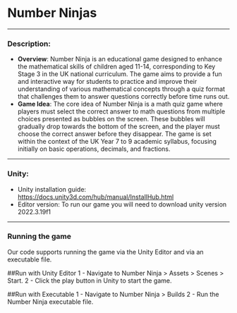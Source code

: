 # Number Ninjas
***

### **Description**:
- **Overview**: Number Ninja is an educational game designed to enhance the mathematical skills of children aged 11-14, corresponding to Key Stage 3 in the UK national curriculum. The game aims to provide a fun and interactive way for students to practice and improve their understanding of various mathematical concepts through a quiz format that challenges them to answer questions correctly before time runs out.
- **Game Idea**: The core idea of Number Ninja is a math quiz game where players must select the correct answer to math questions from multiple choices presented as bubbles on the screen. These bubbles will gradually drop towards the bottom of the screen, and the player must choose the correct answer before they disappear. The game is set within the context of the UK Year 7 to 9 academic syllabus, focusing initially on basic operations, decimals, and fractions.
***

### **Unity**:
- Unity installation guide: https://docs.unity3d.com/hub/manual/InstallHub.html
- Editor version: To run our game you will need to download unity version 2022.3.19f1
***

### Running the game
Our code supports running the game via the Unity Editor and via an executable file.

##Run with Unity Editor
1 - Navigate to Number Ninja > Assets > Scenes > Start.
2 - Click the play button in Unity to start the game.

##Run with Executable
1 - Navigate to Number Ninja > Builds
2 - Run the Number Ninja executable file.
